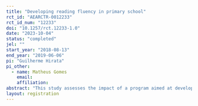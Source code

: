 ```yaml
---
title: "Developing reading fluency in primary school"
rct_id: "AEARCTR-0012233"
rct_id_num: "12233"
doi: "10.1257/rct.12233-1.0"
date: "2023-10-04"
status: "completed"
jel: ""
start_year: "2018-08-13"
end_year: "2019-06-06"
pi: "Guilherme Hirata"
pi_other:
  - name: Matheus Gomes
    email: 
    affiliation: 
abstract: "This study assesses the impact of a program aimed at developing reading fluency in Brazilian students in primary school. The program consisted of group training sessions in which an instructor used diversified reading techniques to guide students in reading books suitable for the reading level of the students. The program lasted three months, with three 30-minute sessions per week."
layout: registration
---
```


